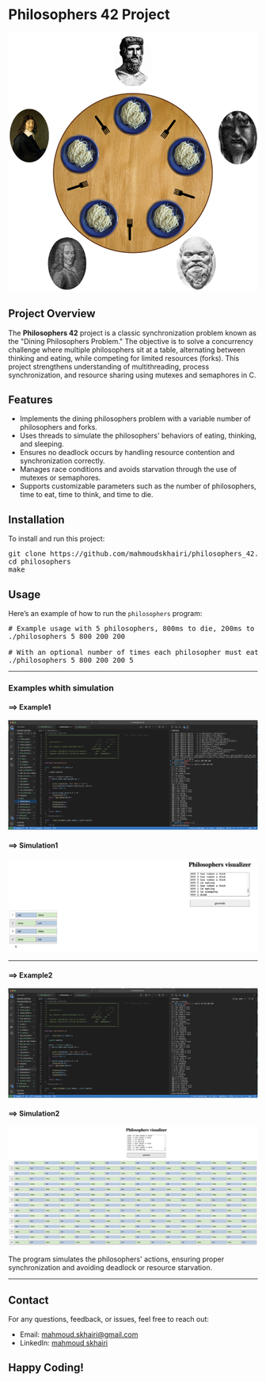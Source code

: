 # Philosophers 42 Project

<p align="center">
  <img src="philo.png" alt="Libft Logo" style="max-width: 100%; height: auto;">
</p>

## Project Overview

<p>
The <strong>Philosophers 42</strong> project is a classic synchronization problem known as the "Dining Philosophers Problem." The objective is to solve a concurrency challenge where multiple philosophers sit at a table, alternating between thinking and eating, while competing for limited resources (forks). This project strengthens understanding of multithreading, process synchronization, and resource sharing using mutexes and semaphores in C.
</p>

## Features

<ul>
  <li>Implements the dining philosophers problem with a variable number of philosophers and forks.</li>
  <li>Uses threads to simulate the philosophers' behaviors of eating, thinking, and sleeping.</li>
  <li>Ensures no deadlock occurs by handling resource contention and synchronization correctly.</li>
  <li>Manages race conditions and avoids starvation through the use of mutexes or semaphores.</li>
  <li>Supports customizable parameters such as the number of philosophers, time to eat, time to think, and time to die.</li>
</ul>

## Installation

<p>To install and run this project:</p>

<pre>
git clone https://github.com/mahmoudskhairi/philosophers_42.git
cd philosophers
make
</pre>

## Usage

<p>Here’s an example of how to run the <code>philosophers</code> program:</p>

<pre>
# Example usage with 5 philosophers, 800ms to die, 200ms to eat, 200ms to sleep
./philosophers 5 800 200 200

# With an optional number of times each philosopher must eat (e.g., 5)
./philosophers 5 800 200 200 5
</pre>

<hr>

### Examples whith simulation

#### ==> Example1

<p align="center">
  <img src="example1.png" alt="Libft Logo" style="max-width: 100%; height: auto;">
</p>

#### ==> Simulation1

<p align="center">
  <img src="simulation1.png" alt="Libft Logo" style="max-width: 100%; height: auto;">
</p>

<hr>

#### ==> Example2

<p align="center">
  <img src="example2.png" alt="Libft Logo" style="max-width: 100%; height: auto;">
</p>

#### ==> Simulation2

<p align="center">
  <img src="simulation2.png" alt="Libft Logo" style="max-width: 100%; height: auto;">
</p>

<p>The program simulates the philosophers' actions, ensuring proper synchronization and avoiding deadlock or resource starvation.</p>

<hr>

## Contact

<p>For any questions, feedback, or issues, feel free to reach out:</p>
<ul>
  <li>Email: <a href="mailto:mahmoud.skhairi@gmail.com">mahmoud.skhairi@gmail.com</a></li>
  <li>LinkedIn: <a href="https://www.linkedin.com/in/mahmoud-skhairi" target="_blank">mahmoud skhairi</a></li>
</ul>

<h2>Happy Coding!</h2>